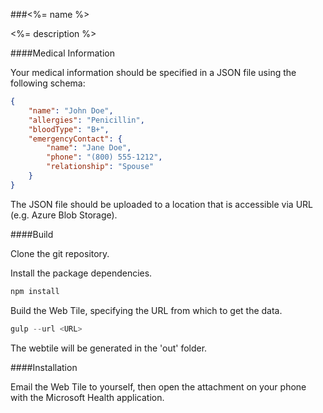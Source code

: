 ###<%= name %>

<%= description %>

####Medical Information

Your medical information should be specified in a JSON file using the following schema:

```json
{
	"name": "John Doe",
	"allergies": "Penicillin",
	"bloodType": "B+",
	"emergencyContact": {
		"name": "Jane Doe",
		"phone": "(800) 555-1212",
		"relationship": "Spouse"
	}
}
```

The JSON file should be uploaded to a location that is accessible via URL (e.g. Azure Blob Storage).

####Build

Clone the git repository.

Install the package dependencies.

```javascript
npm install
```

Build the Web Tile, specifying the URL from which to get the data.

```javascript
gulp --url <URL>
```

The webtile will be generated in the 'out' folder.

####Installation

Email the Web Tile to yourself, then open the attachment on your phone with the Microsoft Health application.
